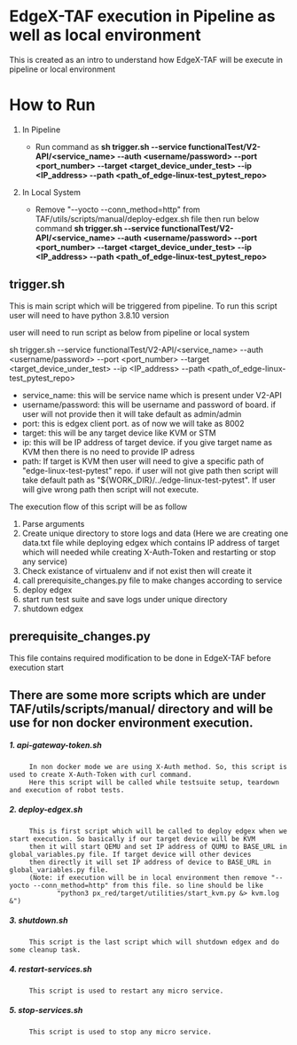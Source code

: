# EdgeX-TAF execution in Pipeline as well as local environment

This is created as an intro to understand how EdgeX-TAF will be execute in pipeline or local environment

# How to Run

  1. In Pipeline
      * Run command as
        **sh trigger.sh --service functionalTest/V2-API/<service_name> --auth <username/password> --port <port_number> --target <target_device_under_test> --ip <IP_address> --path <path_of_edge-linux-test_pytest_repo>**

  2. In Local System
      * Remove "--yocto --conn_method=http" from TAF/utils/scripts/manual/deploy-edgex.sh file then run below command
	**sh trigger.sh --service functionalTest/V2-API/<service_name> --auth <username/password> --port <port_number> --target <target_device_under_test> --ip <IP_address> --path <path_of_edge-linux-test_pytest_repo>**


## trigger.sh

This is main script which will be triggered from pipeline. To run this script user will need to have python 3.8.10 version

user will need to run script as below from pipeline or local system

sh trigger.sh --service functionalTest/V2-API/<service_name> --auth <username/password> --port <port_number> --target <target_device_under_test> --ip <IP_address> --path <path_of_edge-linux-test_pytest_repo>

   * service_name: this will be service name which is present under V2-API
   * username/password: this will be username and password of board. if user will not provide then it will
                        take default as admin/admin
   * port: this is edgex client port. as of now we will take as 8002
   * target: this will be any target device like KVM or STM
   * ip: this will be IP address of target device. if you give target name as KVM then there is no need to provide IP adress
   * path: If target is KVM then user will need to give a specific path of "edge-linux-test-pytest" repo. if user will not give path then script will take default path as "${WORK_DIR}/../edge-linux-test-pytest".
           If user will give wrong path then script will not execute.


The execution flow of this script will be as follow
   1. Parse arguments
   2. Create unique directory to store logs and data (Here we are creating one data.txt file while deploying edgex which contains IP address of target which will needed while creating X-Auth-Token and restarting or stop any service)
   3. Check existance of virtualenv and if not exist then will create it
   4. call prerequisite_changes.py file to make changes according to service
   5. deploy edgex
   6. start run test suite and save logs under unique directory
   7. shutdown edgex

## prerequisite_changes.py

This file contains required modification to be done in EdgeX-TAF before execution start


## There are some more scripts which are under TAF/utils/scripts/manual/ directory and will be use for non docker environment execution.

##### 1. api-gateway-token.sh
         In non docker mode we are using X-Auth method. So, this script is used to create X-Auth-Token with curl command. 
         Here this script will be called while testsuite setup, teardown and execution of robot tests.

##### 2. deploy-edgex.sh
         This is first script which will be called to deploy edgex when we start execution. So basically if our target device will be KVM 
         then it will start QEMU and set IP address of QUMU to BASE_URL in global_variables.py file. If target device will other devices 
         then directly it will set IP address of device to BASE_URL in global_variables.py file.
         (Note: if execution will be in local environment then remove "--yocto --conn_method=http" from this file. so line should be like 
                "python3 px_red/target/utilities/start_kvm.py &> kvm.log &")

##### 3. shutdown.sh
         This script is the last script which will shutdown edgex and do some cleanup task.

##### 4. restart-services.sh
         This script is used to restart any micro service.

##### 5. stop-services.sh
         This script is used to stop any micro service.
